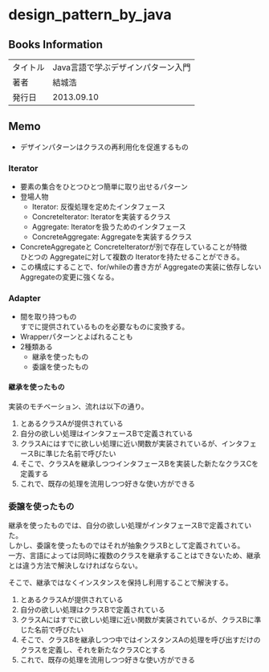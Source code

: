 # design_pattern_by_java

## Books Information

|          |                                    |
| :------- | :--------------------------------- |
| タイトル | Java言語で学ぶデザインパターン入門 |
| 著者     | 結城浩                             |
| 発行日   | 2013.09.10                         |

## Memo

- デザインパターンはクラスの再利用化を促進するもの

### Iterator

- 要素の集合をひとつひとつ簡単に取り出せるパターン
- 登場人物
  - Iterator: 反復処理を定めたインタフェース
  - ConcreteIterator: Iteratorを実装するクラス
  - Aggregate: Iteratorを扱うためのインタフェース
  - ConcreteAggregate: Aggregateを実装するクラス
- ConcreteAggregateと ConcreteIteratorが別で存在していることが特徴  
ひとつの Aggregateに対して複数の Iteratorを持たせることができる。
- この構成にすることで、for/whileの書き方が Aggregateの実装に依存しない  
Aggregateの変更に強くなる。

### Adapter

- 間を取り持つもの  
すでに提供されているものを必要なものに変換する。
- Wrapperパターンとよばれることも
- 2種類ある
  - 継承を使ったもの
  - 委譲を使ったもの

#### 継承を使ったもの

実装のモチベーション、流れは以下の通り。

1. とあるクラスAが提供されている
2. 自分の欲しい処理はインタフェースBで定義されている
3. クラスAにはすでに欲しい処理に近い関数が実装されているが、インタフェースBに準じた名前で呼びたい
4. そこで、クラスAを継承しつつインタフェースBを実装した新たなクラスCを定義する
5. これで、既存の処理を流用しつつ好きな使い方ができる

### 委譲を使ったもの

継承を使ったものでは、自分の欲しい処理がインタフェースBで定義されていた。  
しかし、委譲を使ったものではそれが抽象クラスBとして定義されている。  
一方、言語によっては同時に複数のクラスを継承することはできないため、継承とは違う方法で解決しなければならない。  

そこで、継承ではなくインスタンスを保持し利用することで解決する。

1. とあるクラスAが提供されている
2. 自分の欲しい処理はクラスBで定義されている
3. クラスAにはすでに欲しい処理に近い関数が実装されているが、クラスBに準じた名前で呼びたい
4. そこで、クラスBを継承しつつ中ではインスタンスAの処理を呼び出すだけのクラスを定義し、それを新たなクラスCとする
5. これで、既存の処理を流用しつつ好きな使い方ができる
